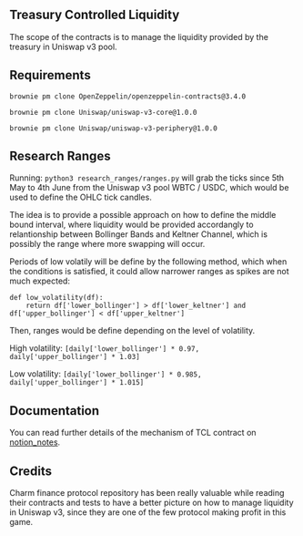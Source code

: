 ## Treasury Controlled Liquidity

The scope of the contracts is to manage the liquidity provided by the treasury in Uniswap v3 pool.

## Requirements

`brownie pm clone OpenZeppelin/openzeppelin-contracts@3.4.0`

`brownie pm clone Uniswap/uniswap-v3-core@1.0.0`

`brownie pm clone Uniswap/uniswap-v3-periphery@1.0.0`

## Research Ranges

Running: `python3 research_ranges/ranges.py` will grab the ticks since 5th May to 4th June from the Uniswap v3 pool WBTC / USDC, which would be used to define the OHLC tick candles.

The idea is to provide a possible approach on how to define the middle bound interval, where liquidity would be provided accordangly to relantionship between Bollinger Bands and Keltner Channel, which is possibly the range where more swapping will occur.

Periods of low volatily will be define by the following method, which when the conditions is satisfied, it could allow narrower ranges as spikes are not much expected:

````
def low_volatility(df):
    return df['lower_bollinger'] > df['lower_keltner'] and df['upper_bollinger'] < df['upper_keltner']
````

Then, ranges would be define depending on the level of volatility.

High volatility: `[daily['lower_bollinger'] * 0.97, daily['upper_bollinger'] * 1.03]`

Low volatility: `[daily['lower_bollinger'] * 0.985, daily['upper_bollinger'] * 1.015]`

## Documentation

You can read further details of the mechanism of TCL contract on [notion_notes](https://www.notion.so/).

## Credits

Charm finance protocol repository has been really valuable while reading their contracts and tests to have a better picture
on how to manage liquidity in Uniswap v3, since they are one of the few protocol making profit in this game.